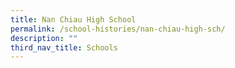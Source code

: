 ```yaml
---
title: Nan Chiau High School
permalink: /school-histories/nan-chiau-high-sch/
description: ""
third_nav_title: Schools
---
```


